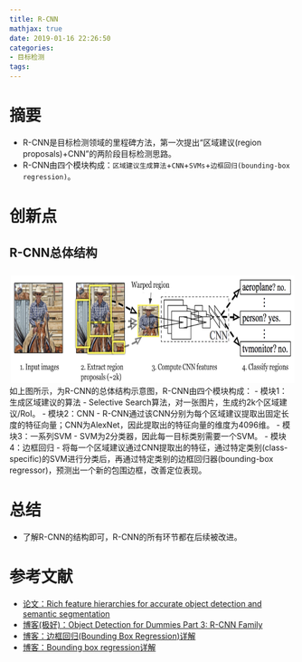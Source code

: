 ```yaml
---
title: R-CNN
mathjax: true
date: 2019-01-16 22:26:50
categories: 
- 目标检测
tags:
---
```


# 摘要

- R-CNN是目标检测领域的里程碑方法，第一次提出“区域建议(region proposals)+CNN”的两阶段目标检测思路。
- R-CNN由四个模块构成：`区域建议生成算法`+`CNN`+`SVMs`+`边框回归(bounding-box regression)`。

<!-- more -->

# 创新点
## R-CNN总体结构

<img src="/images/R-CNN/1.png"  width = "700" height = "200"/>
如上图所示，为R-CNN的总体结构示意图，R-CNN由四个模块构成：
- 模块1：生成区域建议的算法
 - Selective Search算法，对一张图片，生成约2k个区域建议/RoI。
- 模块2：CNN
 - R-CNN通过该CNN分别为每个区域建议提取出固定长度的特征向量；CNN为AlexNet，因此提取出的特征向量的维度为4096维。
- 模块3：一系列SVM
 - SVM为2分类器，因此每一目标类别需要一个SVM。
- 模块4：边框回归
 - 将每一个区域建议通过CNN提取出的特征，通过特定类别(class-specific)的SVM进行分类后，再通过特定类别的边框回归器(bounding-box regressor)，预测出一个新的包围边框，改善定位表现。

# 总结
- 了解R-CNN的结构即可，R-CNN的所有环节都在后续被改进。

# 参考文献
- [论文：Rich feature hierarchies for accurate object detection and semantic segmentation](https://arxiv.org/pdf/1311.2524v3.pdf)
- [博客(极好)：Object Detection for Dummies Part 3: R-CNN Family](https://lilianweng.github.io/lil-log/2017/12/31/object-recognition-for-dummies-part-3.html#fast-r-cnn)
- [博客：边框回归(Bounding Box Regression)详解](https://blog.csdn.net/zijin0802034/article/details/77685438)
- [博客：Bounding box regression详解](https://blog.csdn.net/u011534057/article/details/51235964)




